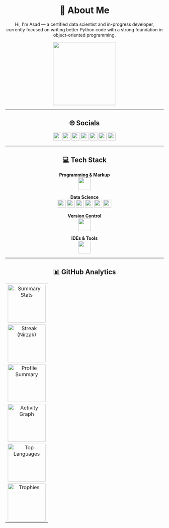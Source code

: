 <div align="center">

# 👋 About Me  

Hi, I'm Asad — a certified data scientist and in-progress developer, currently focused on writing better Python code with a strong foundation in object-oriented programming.  

<img src="https://media1.giphy.com/media/v1.Y2lkPTc5MGI3NjExaHZjNmwxbjdzN2t3NW5yZTBicGV6NWtwNXVucWx5NDVqcHhzb2NnNyZlcD12MV9pbnRlcm5hbF9naWZfYnlfaWQmY3Q9Zw/JqmupuTVZYaQX5s094/giphy.gif" width="200"/>

---

## 🌐 Socials  

<p align="center">
  <a href="https://github.com/Asad101001"><img src="https://img.shields.io/badge/GitHub-181717.svg?logo=github&logoColor=white" height="25"/></a>
  <a href="https://www.linkedin.com/in/muhammad-asad-khan-56b360375/"><img src="https://img.shields.io/badge/LinkedIn-0A66C2.svg?logo=linkedin&logoColor=white" height="25"/></a>
  <a href="mailto:muhammadasadk42@gmail.com"><img src="https://img.shields.io/badge/Gmail-EA4335.svg?logo=gmail&logoColor=white" height="25"/></a>
  <a href="https://discord.com/users/1390327957062418654"><img src="https://img.shields.io/badge/Discord-5865F2.svg?logo=discord&logoColor=white" height="25"/></a>
  <a href="https://medium.com/@muhammadasadk42"><img src="https://img.shields.io/badge/Medium-000000.svg?logo=medium&logoColor=white" height="25"/></a>
  <a href="https://instagram.com/muhammadasad.k"><img src="https://img.shields.io/badge/Instagram-E4405F.svg?logo=instagram&logoColor=white" height="25"/></a>
  <a href="https://open.spotify.com/user/31nzox4rnz5dywmealmdmufewe3u"><img src="https://img.shields.io/badge/Spotify-1DB954.svg?logo=spotify&logoColor=white" height="25"/></a>
</p>

---

## 💻 Tech Stack  

**Programming & Markup**  
<img src="https://skillicons.dev/icons?i=python,java,html,css" height="40"/>  

**Data Science**  
<img src="https://img.shields.io/badge/NumPy-013243.svg?style=for-the-badge&logo=numpy&logoColor=white" height="25"/> 
<img src="https://img.shields.io/badge/Pandas-150458.svg?style=for-the-badge&logo=pandas&logoColor=white" height="25"/> 
<img src="https://img.shields.io/badge/Matplotlib-11557c.svg?style=for-the-badge&logo=plotly&logoColor=white" height="25"/> 
<img src="https://img.shields.io/badge/scikit--learn-F7931E.svg?style=for-the-badge&logo=scikitlearn&logoColor=white" height="25"/> 
<img src="https://img.shields.io/badge/TensorFlow-FF6F00.svg?style=for-the-badge&logo=tensorflow&logoColor=white" height="25"/> 
<img src="https://img.shields.io/badge/Jupyter-F37626.svg?style=for-the-badge&logo=jupyter&logoColor=white" height="25"/>  

**Version Control**  
<img src="https://skillicons.dev/icons?i=git,github" height="40"/>  

**IDEs & Tools**  
<img src="https://skillicons.dev/icons?i=vscode,pycharm,idea,eclipse" height="40"/>  

---

## 📊 GitHub Analytics

<table align="center" cellpadding="6">

  <tr>
    <td align="center">
      <img alt="Summary Stats" src="https://github-profile-summary-cards.vercel.app/api/cards/stats?username=Asad101001&theme=github_dark&v=1" height="120">
    </td>
  </tr>
  
  <tr>
    <td align="center">
      <img alt="Streak (Nirzak)" src="https://nirzak-streak-stats.vercel.app/?user=Asad101001&theme=shadow_green&hide_border=false&v=1" height="120">
    </td>
  </tr>

  <tr>
    <td align="center">
      <img alt="Profile Summary" src="https://github-profile-summary-cards.vercel.app/api/cards/profile-details?username=Asad101001&theme=radical" height="120">
    </td>
  </tr>

  <tr>
    <td align="center">
      <img alt="Activity Graph" src="https://github-readme-activity-graph.vercel.app/graph?username=Asad101001&theme=radical&hide_border=false&area=true" height="120">
    </td>
  </tr>

  <tr>
    <td align="center">
      <img alt="Top Languages" src="https://github-readme-stats.vercel.app/api/top-langs/?username=Asad101001&theme=radical&layout=compact&hide_border=false" height="120">
    </td>
  </tr>

  <tr>
    <td align="center">
      <img alt="Trophies" src="https://github-profile-trophy.vercel.app/?username=Asad101001&theme=radical&layout=compact&no-frame=true&margin-w=15&margin-h=15&row=1" height="120">
    </td>
  </tr>
  
</table>


